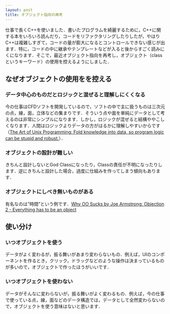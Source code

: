 ```yaml
---
layout: post
title: オブジェクト指向の再考
---
```

仕事で長くC++を使いました．書いたプログラムを綺麗するために，C++に関する本をいろいろ読んだり，コードをリファクタリングしたりしたが，やはりC++は複雑しすぎて，コードの量が膨大になるとコントロールできない感じが出ます．特に，コードの中に継承やテンプレートなどが入ると後からすごく読みにくになります．そこで，最近オブジェクト指向を再考し，オブジェクト（classというキーワード）の使用を控えるようにしました．

## なぜオブジェクトの使用をを控える
### データ中心のものだとロジックと混ぜると理解しにくくなる
今の仕事はCFDソフトを開発しているので，ソフトの中で主に扱うものは三次元の点，線，面，立体などの集まりです．そういう点や面を単純にデータとして考えるのは非常にシンプルになります．しかし，ロジックが混ぜると結構ややこしくなります．人間はロジックよりデータの方がはるかに理解しやすいからです（[The Art of Unix Programming: Fold knowledge into data, so program logic can be stupid and robust.](http://www.faqs.org/docs/artu/ch01s06.html#id2878263)）．

### オブジェクトの設計が難しい
きちんと設計しないとGod Classになったり，Classの責任が不明になったりします．逆にきちんと設計した場合，過度に仕組みを作ってしまう傾向もあります．

### オブジェクトにしべき無いものがある
有名なのは”時間”という例です．[Why OO Sucks by Joe Armstrong: Objection 2 - Everything has to be an object](http://harmful.cat-v.org/software/OO_programming/why_oo_sucks)

## 使い分け

### いつオブジェクトを使う
データがよく変わるが，振る舞いがあまり変わらないもの．例えば，UIのコンポーネントを作るとき，クリック，ドラッグなどのような操作は決まっているものが多いので，オブジェクトで作ったほうがいいです．

### いつオブジェクトを使わない
データがそんなに変わらないが，振る舞いがよく変わるもの．例えば，今の仕事で使っている点，線，面などのデータ構造では，データとして全然変わらないので，オブジェクトを使う意味はないと思います．

